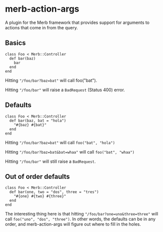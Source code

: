 # merb-action-args

A plugin for the Merb framework that provides support for arguments to actions that
come in from the query.

## Basics

    class Foo < Merb::Controller
      def bar(baz)
        bar
      end
    end

Hitting `"/foo/bar?baz=bat"` will call foo("bat").

Hitting `"/foo/bar"` will raise a `BadRequest` (Status 400) error.

## Defaults

    class Foo < Merb::Controller
      def bar(baz, bat = "hola")
        "#{baz} #{bat}"
      end
    end

Hitting `"/foo/bar?baz=bat"` will call `foo("bat", "hola")`

Hitting `"/foo/bar?baz=bat&bat=whaa"` will call `foo("bat", "whaa")`

Hitting `"/foo/bar"` will still raise a `BadRequest`.

## Out of order defaults

    class Foo < Merb::Controller
      def bar(one, two = "dos", three = "tres")
        "#{one} #{two} #{three}"
      end
    end

The interesting thing here is that hitting `"/foo/bar?one=uno&three=three"` will call
`foo("uno", "dos", "three")`. In other words, the defaults can be in any order, and 
merb-action-args will figure out where to fill in the holes.

